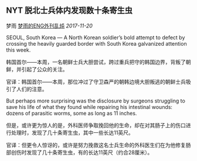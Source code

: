 ## NYT 脱北士兵体内发现数十条寄生虫

梦雨 [梦雨的ENG外刊乱炖](javascript:void(0);) *2017-11-20*

SEOUL, South Korea — A North Korean soldier’s bold attempt to defect by crossing the heavily guarded border with South Korea galvanized attention this week.

韩国首尔——本周，一名朝鲜士兵大胆尝试，跨过重兵把守的韩国边界，背叛了朝鲜，并引起了公众的关注。

官译：韩国首尔——本周，那位冲过了守卫森严的朝韩边境大胆叛逃的朝鲜士兵吸引了人们的注意。

But perhaps more surprising was the disclosure by surgeons struggling to save his life of what they found while repairing his intestinal wounds: dozens of parasitic worms, some as long as 11 inches.

但是，或许更为惊人的是，外科医师争取挽回他的生命，却在对其肠子上的伤口进行处理时，发现了几十条寄生虫，其中一些长达11英尺。

官译：但更令人惊讶的，或许是努力挽救这名士兵生命的外科医生们在为他修复肠部创伤时发现了几十条寄生虫，有的长达11英尺（约合28厘米）。









